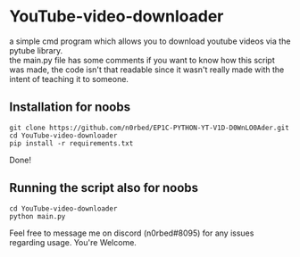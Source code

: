 # YouTube-video-downloader
a simple cmd program which allows you to download youtube videos via the pytube library. <br />
the main.py file has some comments if you want to know how this script was made, the code isn't that readable since it wasn't really made with the intent of teaching it to someone.

## Installation for noobs
`git clone https://github.com/n0rbed/EP1C-PYTHON-YT-V1D-D0WnLO0Ader.git` <br />
`cd YouTube-video-downloader` <br />
`pip install -r requirements.txt` <br />

Done!

## Running the script also for noobs

`cd YouTube-video-downloader` <br />
`python main.py` <br />

Feel free to message me on discord (n0rbed#8095) for any issues regarding usage. You're Welcome.
